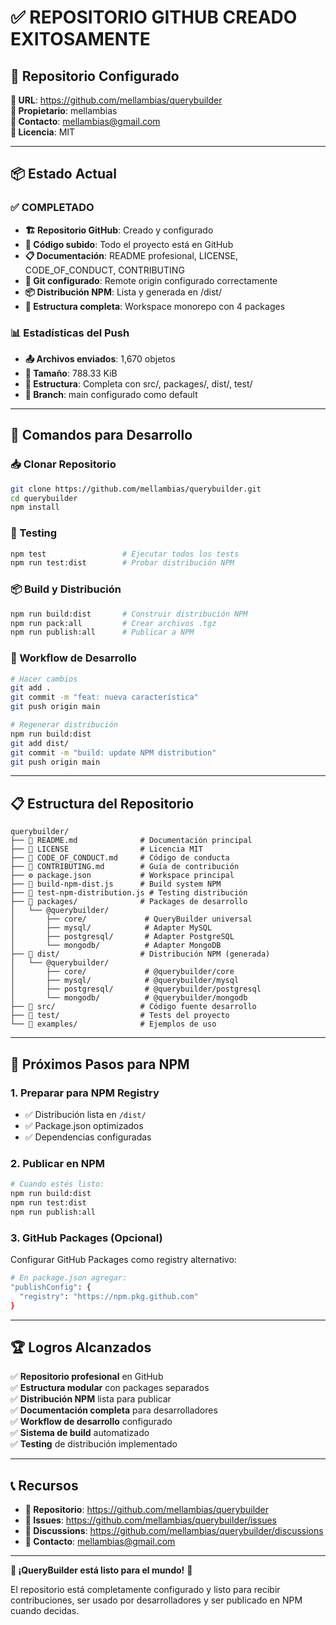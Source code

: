 # ✅ **REPOSITORIO GITHUB CREADO EXITOSAMENTE**

## 🎯 **Repositorio Configurado**

**🔗 URL**: https://github.com/mellambias/querybuilder  
**👤 Propietario**: mellambias  
**📧 Contacto**: mellambias@gmail.com  
**📄 Licencia**: MIT  

---

## 📦 **Estado Actual**

### ✅ **COMPLETADO**
- **🏗️ Repositorio GitHub**: Creado y configurado
- **📁 Código subido**: Todo el proyecto está en GitHub
- **📋 Documentación**: README profesional, LICENSE, CODE_OF_CONDUCT, CONTRIBUTING
- **🔧 Git configurado**: Remote origin configurado correctamente
- **📦 Distribución NPM**: Lista y generada en /dist/
- **🎯 Estructura completa**: Workspace monorepo con 4 packages

### 📊 **Estadísticas del Push**
- **📤 Archivos enviados**: 1,670 objetos
- **💾 Tamaño**: 788.33 KiB
- **📁 Estructura**: Completa con src/, packages/, dist/, test/
- **🔗 Branch**: main configurado como default

---

## 🚀 **Comandos para Desarrollo**

### **📥 Clonar Repositorio**
```bash
git clone https://github.com/mellambias/querybuilder.git
cd querybuilder
npm install
```

### **🧪 Testing**
```bash
npm test                 # Ejecutar todos los tests
npm run test:dist        # Probar distribución NPM
```

### **📦 Build y Distribución**
```bash
npm run build:dist       # Construir distribución NPM
npm run pack:all         # Crear archivos .tgz
npm run publish:all      # Publicar a NPM
```

### **🔄 Workflow de Desarrollo**
```bash
# Hacer cambios
git add .
git commit -m "feat: nueva característica"
git push origin main

# Regenerar distribución
npm run build:dist
git add dist/
git commit -m "build: update NPM distribution"
git push origin main
```

---

## 📋 **Estructura del Repositorio**

```
querybuilder/
├── 📄 README.md              # Documentación principal
├── 📄 LICENSE                # Licencia MIT
├── 📄 CODE_OF_CONDUCT.md     # Código de conducta
├── 📄 CONTRIBUTING.md        # Guía de contribución
├── ⚙️ package.json           # Workspace principal
├── 🔧 build-npm-dist.js      # Build system NPM
├── 🧪 test-npm-distribution.js # Testing distribución
├── 📁 packages/              # Packages de desarrollo
│   └── @querybuilder/
│       ├── core/             # QueryBuilder universal
│       ├── mysql/            # Adapter MySQL
│       ├── postgresql/       # Adapter PostgreSQL  
│       └── mongodb/          # Adapter MongoDB
├── 📁 dist/                  # Distribución NPM (generada)
│   └── @querybuilder/
│       ├── core/             # @querybuilder/core
│       ├── mysql/            # @querybuilder/mysql
│       ├── postgresql/       # @querybuilder/postgresql
│       └── mongodb/          # @querybuilder/mongodb
├── 📁 src/                   # Código fuente desarrollo
├── 📁 test/                  # Tests del proyecto
└── 📁 examples/              # Ejemplos de uso
```

---

## 🎯 **Próximos Pasos para NPM**

### **1. Preparar para NPM Registry**
- ✅ Distribución lista en `/dist/`
- ✅ Package.json optimizados
- ✅ Dependencias configuradas

### **2. Publicar en NPM**
```bash
# Cuando estés listo:
npm run build:dist
npm run test:dist
npm run publish:all
```

### **3. GitHub Packages (Opcional)**
Configurar GitHub Packages como registry alternativo:
```bash
# En package.json agregar:
"publishConfig": {
  "registry": "https://npm.pkg.github.com"
}
```

---

## 🏆 **Logros Alcanzados**

✅ **Repositorio profesional** en GitHub  
✅ **Estructura modular** con packages separados  
✅ **Distribución NPM** lista para publicar  
✅ **Documentación completa** para desarrolladores  
✅ **Workflow de desarrollo** configurado  
✅ **Sistema de build** automatizado  
✅ **Testing** de distribución implementado  

---

## 📞 **Recursos**

- **📖 Repositorio**: https://github.com/mellambias/querybuilder
- **🐛 Issues**: https://github.com/mellambias/querybuilder/issues
- **💬 Discussions**: https://github.com/mellambias/querybuilder/discussions
- **📧 Contacto**: mellambias@gmail.com

---

**🎉 ¡QueryBuilder está listo para el mundo!** 🚀

El repositorio está completamente configurado y listo para recibir contribuciones, ser usado por desarrolladores y ser publicado en NPM cuando decidas.